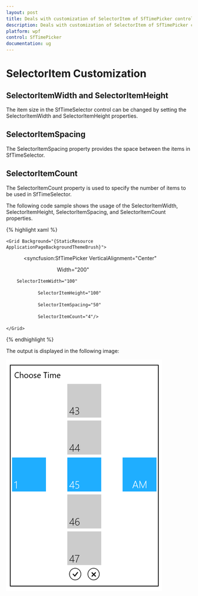 ```yaml
---
layout: post
title: Deals with customization of SelectorItem of SfTimePicker control for WPF
description: Deals with customization of SelectorItem of SfTimePicker control for WPF
platform: wpf
control: SfTimePicker
documentation: ug
---
```


# SelectorItem Customization

## SelectorItemWidth and SelectorItemHeight

The item size in the SfTimeSelector control can be changed by setting the SelectorItemWidth and SelectorItemHeight properties.



## SelectorItemSpacing

The SelectorItemSpacing property provides the space between the items in SfTimeSelector.



## SelectorItemCount

The SelectorItemCount property is used to specify the number of items to be used in SfTimeSelector.

The following code sample shows the usage of the SelectorItemWidth, SelectorItemHeight, SelectorItemSpacing, and SelectorItemCount properties. 

{% highlight xaml %}





	<Grid Background="{StaticResource ApplicationPageBackgroundThemeBrush}">

            <syncfusion:SfTimePicker VerticalAlignment="Center"

                                   Width="200"

		SelectorItemWidth="100"

                SelectorItemHeight="100"

                SelectorItemSpacing="50"

                SelectorItemCount="4"/>

	</Grid>

{% endhighlight %}

The output is displayed in the following image:



![](Features_images/Features_img12.png)